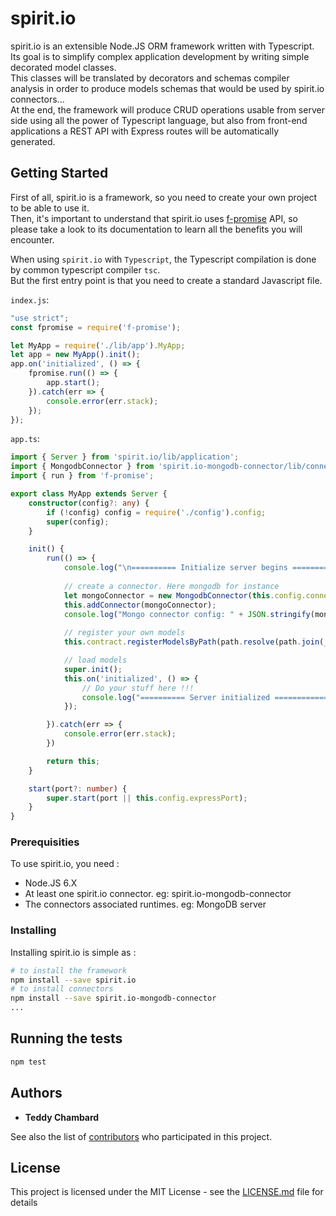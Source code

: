 # spirit.io

spirit.io is an extensible Node.JS ORM framework written with Typescript.  
Its goal is to simplify complex application development by writing simple decorated model classes.  
This classes will be translated by decorators and schemas compiler analysis in order to produce models schemas that would be used by spirit.io connectors...  
At the end, the framework will produce CRUD operations usable from server side using all the power of Typescript language, but also from front-end applications a REST API with Express routes will be automatically generated.  


## Getting Started

First of all, spirit.io is a framework, so you need to create your own project to be able to use it.  
Then, it's important to understand that spirit.io uses [f-promise](https://github.com/Sage/f-promise) API, so please take a look to its documentation to learn all the benefits you will encounter.  

When using `spirit.io` with `Typescript`, the Typescript compilation is done by common typescript compiler `tsc`.  
But the first entry point is that you need to create a standard Javascript file.  

`index.js`:  

```js
"use strict";
const fpromise = require('f-promise');

let MyApp = require('./lib/app').MyApp;
let app = new MyApp().init();
app.on('initialized', () => {
    fpromise.run(() => {
        app.start();
    }).catch(err => {
        console.error(err.stack);
    });
});
```

`app.ts`:  

```ts
import { Server } from 'spirit.io/lib/application';
import { MongodbConnector } from 'spirit.io-mongodb-connector/lib/connector';
import { run } from 'f-promise';

export class MyApp extends Server {
    constructor(config?: any) {
        if (!config) config = require('./config').config;
        super(config);
    }

    init() {
        run(() => {
            console.log("\n========== Initialize server begins ============");
            
            // create a connector. Here mongodb for instance
            let mongoConnector = new MongodbConnector(this.config.connectors.mongodb);
            this.addConnector(mongoConnector);
            console.log("Mongo connector config: " + JSON.stringify(mongoConnector.config, null, 2));
            
            // register your own models
            this.contract.registerModelsByPath(path.resolve(path.join(__dirname, './models')));

            // load models
            super.init();
            this.on('initialized', () => {
                // Do your stuff here !!!
                console.log("========== Server initialized ============\n");
            });

        }).catch(err => {
            console.error(err.stack);
        })

        return this;
    }

    start(port?: number) {
        super.start(port || this.config.expressPort);
    }
}
```


### Prerequisities

To use spirit.io, you need :
* Node.JS 6.X
* At least one spirit.io connector. eg: spirit.io-mongodb-connector
* The connectors associated runtimes. eg: MongoDB server

### Installing

Installing spirit.io is simple as :  

```sh
# to install the framework
npm install --save spirit.io
# to install connectors
npm install --save spirit.io-mongodb-connector
...
```

## Running the tests

```sh
npm test
```

## Authors

* **Teddy Chambard** 

See also the list of [contributors](https://github.com/your/project/contributors) who participated in this project.

## License

This project is licensed under the MIT License - see the [LICENSE.md](LICENSE.md) file for details
